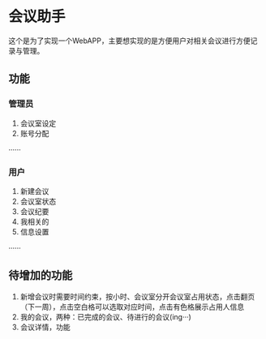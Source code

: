 # 会议助手

 这个是为了实现一个WebAPP，主要想实现的是方便用户对相关会议进行方便记录与管理。
 
## 功能

### 管理员

1. 会议室设定
2. 账号分配

······

### 用户

1. 新建会议
2. 会议室状态
3. 会议纪要
4. 我相关的
5. 信息设置

······

## 待增加的功能

1. 新增会议时需要时间约束，按小时、会议室分开会议室占用状态，点击翻页（下一周），点击空白格可以选取对应时间，点击有色格展示占用人信息
2. 我的会议，两种：已完成的会议、待进行的会议(ing···)
3. 会议详情，功能